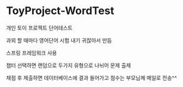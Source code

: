 # ToyProject-WordTest
 개인 토이 프로젝트 단어테스트

과외 할 때마다 영어단어 시험 내기 귀찮아서 만듬

스프링 프레임워크 사용

챕터 선택하면 랜덤으로 두가지 유형으로 나뉘어 문제 출제

채점 후 제출하면 데이터베이스에 결과 들어가고 점수는 부모님께 메일로 전송^^
